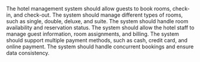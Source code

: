 The hotel management system should allow guests to book rooms, check-in, and check-out.
The system should manage different types of rooms, such as single, double, deluxe, and suite.
The system should handle room availability and reservation status.
The system should allow the hotel staff to manage guest information, room assignments, and billing.
The system should support multiple payment methods, such as cash, credit card, and online payment.
The system should handle concurrent bookings and ensure data consistency.